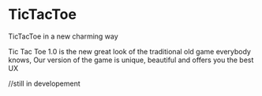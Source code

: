 # TicTacToe
TicTacToe in a new charming way

Tic Tac Toe 1.0 is the new great look of the traditional old game everybody knows, 
Our version of the game is unique, beautiful and offers you the best UX

//still in developement 
